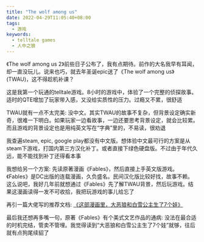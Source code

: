 ```yaml
---
title: "The wolf among us"
date: 2022-04-29T11:05:40+08:00
tags:
  - 游戏
keywords:
  - telltale games
  - 人中之狼
---
```


《The wolf among us 2》前些日子公布了，我有点期待。前作的大名我早有耳闻，却一直没玩儿。说来也巧，就去年圣诞epic送了《The wolf among us》 (TWAU)，这不得趁机补课？

这是我第一个玩通的telltale游戏。8小时的游戏中，体验了一个完整的侦探故事。适时的QTE增加了玩家带入感，又没给实质性的压力。过瘾又不累，很舒适

TWAU就有一点不太完美: 没中文。其实TWAU的故事不复杂，但背景设定确实新奇，很难一下明白。如果玩家一边看故事，一边还要思考背景设定，就会比较累。而且游戏的背景设定也是用纯英文写在“字典”里的，不易读，很劝退

我查遍steam, epic, google play都没有中文版。想体验中文最可行的方案是从steam下游戏，打国内第三方汉化补丁。或者直接下绿色硬盘版。不过由于年代久远，能不能找到补丁还得看本事

我想给另一个方案: 先读原著漫画《Fables》，然后直接上手英文版游戏。《Fables》是DC出版的连载漫画，久负盛名。民间汉化版比较好找，故事不赖。这么说吧，我好几年前就想通过《Fables》先了解TWAU背景，然后玩游戏。结果这漫画读得一发不可收拾，我把玩游戏的事儿给忘了

再引一篇大佬写的推荐文档: [《这部漫画里，大恶狼和白雪公主生了7个娃》](https://www.gcores.com/articles/18888)

最后我还想再多嘴一句，原著《Fables》有个美式文艺作品的通病: 没法在最合适的时机完结，管卖不管埋。我觉得读到“大恶狼和白雪公主生了7个娃”就够，往后就有点狗尾续貂了
